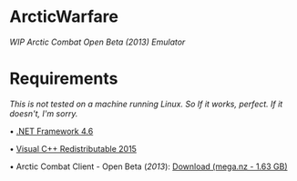 # ArcticWarfare
_WIP Arctic Combat Open Beta (2013) Emulator_




# Requirements


*This is not tested on a machine running Linux. So If it works, perfect. If it doesn't, I'm sorry.*

• <a href="https://www.microsoft.com/en-US/download/details.aspx?id=48137">.NET Framework 4.6</a>

• <a href="https://www.microsoft.com/en-us/download/details.aspx?id=48145">Visual C++ Redistributable 2015</a>

• Arctic Combat Client - Open Beta (*2013*): <a href="https://mega.nz/#!ofZlRZJC!DZt4xMLJQPqcS_rr7cVBcCHye-zyKW8nE2seR9gQI5A">Download (mega.nz - 1.63 GB)</a>
